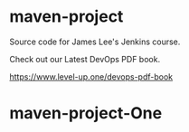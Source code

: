 # maven-project
Source code for James Lee's Jenkins course.

Check out our Latest DevOps PDF book.

https://www.level-up.one/devops-pdf-book
# maven-project-One

